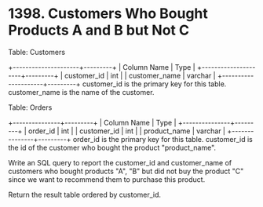 # 1398. Customers Who Bought Products A and B but Not C

Table: Customers

+---------------------+---------+
| Column Name         | Type    |
+---------------------+---------+
| customer_id         | int     |
| customer_name       | varchar |
+---------------------+---------+
customer_id is the primary key for this table.
customer_name is the name of the customer.
 

Table: Orders

+---------------+---------+
| Column Name   | Type    |
+---------------+---------+
| order_id      | int     |
| customer_id   | int     |
| product_name  | varchar |
+---------------+---------+
order_id is the primary key for this table.
customer_id is the id of the customer who bought the product "product_name".
 

Write an SQL query to report the customer_id and customer_name of customers who bought products "A", "B" but did not buy the product "C" since we want to recommend them to purchase this product.

Return the result table ordered by customer_id.
